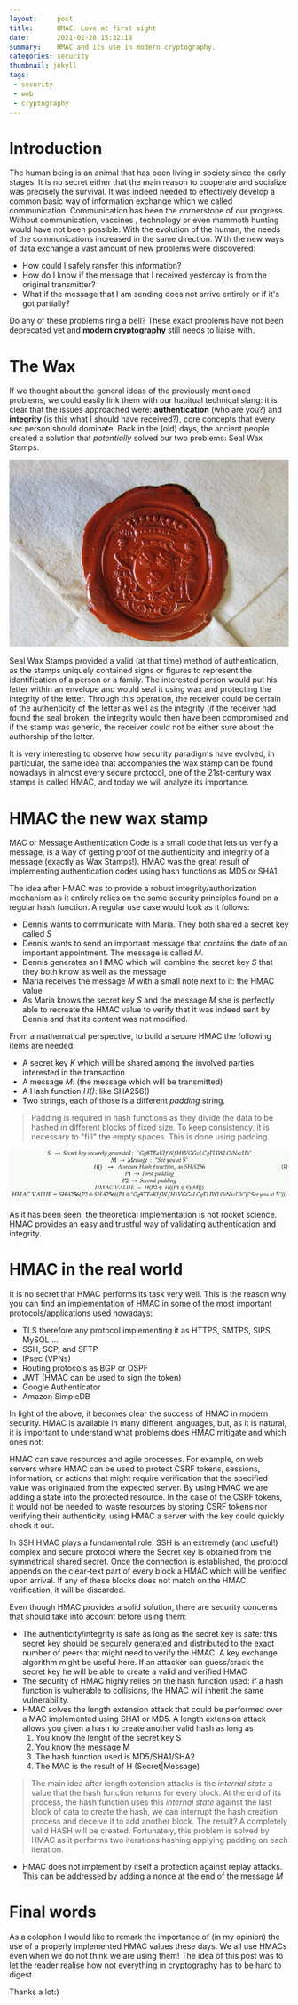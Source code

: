 ```yaml
---
layout:     post
title:      HMAC. Love at first sight
date:       2021-02-28 15:32:18
summary:    HMAC and its use in modern cryptography.
categories: security
thumbnail: jekyll
tags:
 - security
 - web
 - cryptography
---
```


# Introduction
The human being is an animal that has been living in society since the early stages. It is no secret either that the main reason to cooperate and socialize was precisely the survival. It was indeed needed to effectively develop a common basic way of information exchange which we called communication. Communication has been the cornerstone of our progress. Without communication, vaccines , technology or even mammoth hunting would have not been possible. With the evolution of the human, the needs of the communications increased in the same direction. With the new ways of data exchange a vast amount of new problems were discovered:

- How could I safely ransfer this information?
- How do I know if the message that I received yesterday is from the original transmitter?
- What if the message that I am sending does not arrive entirely or if it's got partially?

Do any of these problems ring a bell? These exact problems have not been deprecated yet and **modern cryptography** still needs to liaise with.


# The Wax
If we thought about the general ideas of the previously mentioned problems, we could easily link them with our habitual technical slang: it is clear that the issues approached were: **authentication** (who are you?) and **integrity** (is this what I should have received?), core concepts that every sec person should dominate. 
Back in the (old) days, the ancient people created a solution that *potentially* solved our two problems: Seal Wax Stamps.

![Wax stamp on an envelope](https://github.com/Stoo0rmq/Stoo0rmq.github.io/blob/master/images/hmac-love/wax-seal-letter_0.jpg?raw=true)

Seal Wax Stamps provided a valid (at that time) method of authentication, as the stamps uniquely contained signs or figures to represent the identification of a person or a family. The interested person would put his letter within an envelope and would seal it using wax and protecting the integrity of the letter. Through this operation, the receiver could be certain of the authenticity of the letter as well as the integrity (if the receiver had found the seal broken, the integrity would then have been compromised and if the stamp was generic, the receiver could not be either sure about the authorship of the letter.

It is very interesting to observe how security paradigms have evolved, in particular, the same idea that accompanies the wax stamp can be found nowadays in almost every secure protocol, one of the 21st-century wax stamps is called HMAC, and today we will analyze its importance. 

# HMAC the new wax stamp

MAC or Message Authentication Code is a small code that lets us verify a message, is a way of getting proof of the authenticity and integrity of a message (exactly as Wax Stamps!). HMAC was the great result of implementing authentication codes using hash functions as MD5 or SHA1.

The idea after HMAC was to provide a robust integrity/authorization mechanism as it entirely relies on the same security principles found on a regular hash function. A regular use case would look as it follows:
- Dennis wants to communicate with Maria. They both shared a secret key called _S_
- Dennis wants to send an important message that contains the date of an important appointment. The message is called _M_.
- Dennis generates an HMAC which will combine the secret key  _S_ that they both know as well as the message 
- Maria receives the message _M_ with a small note next to it: the HMAC value
- As Maria knows the secret key _S_ and the message _M_ she is perfectly able to recreate the HMAC value to verify that it was indeed sent by Dennis and that its content was not modified.

From a mathematical perspective, to build a secure HMAC the following items are needed:
- A secret key _K_ which will be shared among the involved parties interested in the transaction
- A message _M_: (the message which will be transmitted)
- A Hash function _H()_: like SHA256()
- Two strings, each of those is a different _padding_ string. 

> Padding is required in hash functions as they divide the data to be hashed in different blocks of fixed size. To keep consistency, it is necessary to "fill" the empty spaces. This is done using padding.

![](https://raw.githubusercontent.com/Stoo0rmq/Stoo0rmq.github.io/master/images/hmac-love/hmac.png)

As it has been seen, the theoretical implementation is not rocket science. HMAC provides an easy and trustful way of validating authentication and integrity.

# HMAC in the real world

It is no secret that HMAC performs its task very well. This is the reason why you can find an implementation of HMAC in some of the most important protocols/applications used nowadays:
- TLS therefore any protocol implementing it as HTTPS, SMTPS, SIPS, MySQL ...
- SSH, SCP, and SFTP
- IPsec (VPNs)
- Routing protocols as BGP or OSPF
- JWT (HMAC can be used to sign the token)
- Google Authenticator
- Amazon SimpleDB

In light of the above, it becomes clear the success of HMAC in modern security. HMAC is available in many different languages, but, as it is natural, it is important to understand what problems does HMAC mitigate and which ones not:

HMAC can save resources and agile processes. For example, on web servers where HMAC can be used to protect CSRF tokens, sessions,  information, or actions that might require verification that the specified value was originated from the expected server. By using HMAC we are adding a state into the protected resource. In the case of the CSRF tokens, it would not be needed to waste resources by storing CSRF tokens nor verifying their authenticity, using HMAC a server with the key could quickly check it out. 

In SSH HMAC plays a fundamental role: SSH is an extremely (and useful!) complex and secure protocol where the Secret key is obtained from the symmetrical shared secret. Once the connection is established, the protocol appends on the clear-text part of every block a HMAC which will be verified upon arrival. If any of these blocks does not match on the HMAC verification, it will be discarded.

Even though HMAC provides a solid solution, there are security concerns that should take into account before using them:
- The authenticity/integrity is safe as long as the secret key is safe: this secret key should be securely generated and distributed to the exact number of peers that might need to verify the HMAC. A key exchange algorithm might be useful here. If an attacker can guess/crack the secret key he will be able to create a valid and verified HMAC
- The security of HMAC highly relies on the hash function used: if a hash function is vulnerable to collisions, the HMAC will inherit the same vulnerability.
- HMAC solves the length extension attack that could be performed over a MAC implemented using SHA1 or MD5. A length extension attack allows you given a hash to create another valid hash as long as
   1. You know the lenght of the secret key S
   2. You know the message M
   3. The hash function used is MD5/SHA1/SHA2
   4. The MAC is the result of   H (Secret|Message)

>The main idea after length extension attacks is the *internal state* a value that the hash function returns for every block. At the end of its process, the hash function uses this *internal state* against the last block of data to create the hash, we can interrupt the hash creation process and deceive it to add another block. The result? A completely valid HASH will be created. Fortunately, this problem is solved by HMAC as it performs two iterations hashing applying padding on each iteration.

- HMAC does not implement by itself a protection against replay attacks. This can be addressed by adding a nonce at the end of the message _M_


# Final words
As a colophon I would like to remark the importance of (in my opinion) the use of a properly implemented HMAC values these days. We all use HMACs even when we do not think we are using them! The idea of this post was to let the reader realise how not everything in cryptography has to be hard to digest.

Thanks a lot:)


